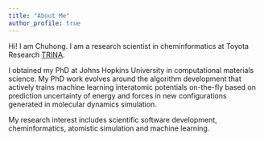 ```yaml
---
title: "About Me"
author_profile: true
---
```


Hi! I am Chuhong. I am a research scientist in cheminformatics at Toyota Research [TRINA](https://amrd.toyota.com/division/trina/). 

I obtained my PhD at Johns Hopkins University in computational materials science. My PhD work evolves around the algorithm development that actively trains machine learning interatomic potentials on-the-fly based on prediction uncertainty of energy and forces in new configurations generated in molecular dynamics simulation. 

My research interest includes scientific software development, cheminformatics, atomistic simulation and machine learning.  

&nbsp;&nbsp;&nbsp;&nbsp;